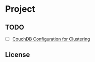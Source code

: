 # Project

## TODO

* [ ] [CouchDB Configuration for Clustering](http://docs.couchdb.org/en/stable/config/cluster.html)

## License